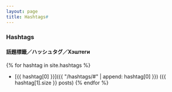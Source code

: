 ```yaml
---
layout: page
title: Hashtags#
---
```


<link rel="stylesheet" href="/style.css">

### **Hashtags**
#### **話題標籤／ハッシュタグ／Хэштеги**


{% for hashtag in site.hashtags %}
- [{{ hashtag[0] }}]({{ "/hashtags/#" | append: hashtag[0] }}) ({{ hashtag[1].size }} posts)
{% endfor %}
